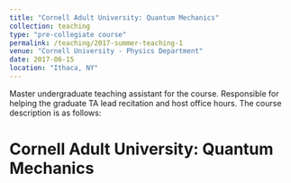 ```yaml
---
title: "Cornell Adult University: Quantum Mechanics"
collection: teaching
type: "pre-collegiate course"
permalink: /teaching/2017-summer-teaching-1
venue: "Cornell University - Physics Department"
date: 2017-06-15
location: "Ithaca, NY"
---
```


Master undergraduate teaching assistant for the course. Responsible for helping the graduate TA lead recitation and host office hours. The course description is as follows:

Cornell Adult University: Quantum Mechanics
======
